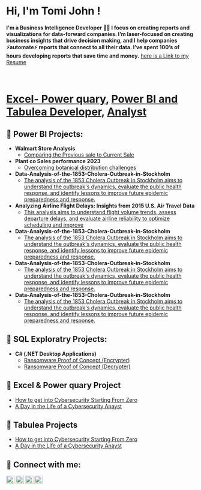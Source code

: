 <h1>Hi, I'm Tomi John ! <br/><a </a></h1>
<b>I'm a Business Intelligence Developer 👋🏻
I focus on creating reports and visualizations for data-forward companies.
I’m laser-focused on creating business insights that drive decision making, and I help companies ⚡automate⚡ reports that connect to all their data.
I’ve spent 100’s of hours developing reports that save time and money.</b> <a href="https://docs.google.com/document/d/111x5D-8lHtw5aRFG0lvyPYm_luMwLXkgK-R4YhUTeVE/edit?usp=sharing/">here is a Link to my Resume
  
<h1><br/><a href="https://github.com/joshmadakor1">Excel- Power quary</a>, <a href="https://www.linkedin.com/in/takomolafe/">Power BI and Tabulea Developer</a>, <a href="https://analytics.google.com/analytics/academy/certificate/FilxbA0_TtaQDsJ4QJQnmA">Analyst</a></h1>

<h2>🎁 Power BI Projects:</h2>


- <b>Walmart Store Analysis </b>
  - [Comparing the Previous sale to Current Sale](https://github.com/DataCasanova/Walmart-Sales-Analysis/tree/main)
- <b>Plant co Sales performance 2023</b>
  - [Overcoming botanical distribution challenges](https://github.com/DataCasanova/Overcoming-Global-Botanical-Distribution-Challenges-Innovative-Solutions-for-a-Greener-Future/tree/main) 
- <b>Data-Analysis-of-the-1853-Cholera-Outbreak-in-Stockholm</b>
  - [The analysis of the 1853 Cholera Outbreak in Stockholm aims to understand the outbreak's dynamics, evaluate the public health response, and identify lessons to improve future epidemic preparedness and response.](https://github.com/DataCasanova/Data-Analysis-of-the-1853-Cholera-Outbreak-in-Stockholm/tree/main)
- <b>Analyzing Airline Flight Delays: Insights from 2015 U.S. Air Travel Data</b>
  - [This analysis aims to understand flight volume trends, assess departure delays, and evaluate airline reliability to optimize scheduling and improve ](https://github.com/DataCasanova/Analyzing-Airline-Flight-Delays-Insights-from-2015-U.S.-Air-Travel-Data)   
- <b>Data-Analysis-of-the-1853-Cholera-Outbreak-in-Stockholm</b>
  - [The analysis of the 1853 Cholera Outbreak in Stockholm aims to understand the outbreak's dynamics, evaluate the public health response, and identify lessons to improve future epidemic preparedness and response.](https://github.com/DataCasanova/Data-Analysis-of-the-1853-Cholera-Outbreak-in-Stockholm/tree/main)
- <b>Data-Analysis-of-the-1853-Cholera-Outbreak-in-Stockholm</b>
  - [The analysis of the 1853 Cholera Outbreak in Stockholm aims to understand the outbreak's dynamics, evaluate the public health response, and identify lessons to improve future epidemic preparedness and response.](https://github.com/DataCasanova/Data-Analysis-of-the-1853-Cholera-Outbreak-in-Stockholm/tree/main)
- <b>Data-Analysis-of-the-1853-Cholera-Outbreak-in-Stockholm</b>
  - [The analysis of the 1853 Cholera Outbreak in Stockholm aims to understand the outbreak's dynamics, evaluate the public health response, and identify lessons to improve future epidemic preparedness and response.](https://github.com/DataCasanova/Data-Analysis-of-the-1853-Cholera-Outbreak-in-Stockholm/tree/main)
    
<h2>🎁 SQL Exploratry Projects:</h2>

- <b>C# (.NET Desktop Applications)</b>
  - [Ransomware Proof of Concept (Encrypter)](https://github.com/joshmadakor1/EncrypterPOC)
  - [Ransomware Proof of Concept (Decrypter)](https://github.com/joshmadakor1/DecrypterPOC)
 

<h2>🎁 Excel & Power quary Project</h2>

- [How to get into Cybersecurity Starting From Zero](https://www.youtube.com/watch?v=a83ASGn_V_s)
- [A Day in the Life of a Cybersecurity Anayst](https://www.youtube.com/watch?v=uHy3oM7NnoU)


<h2>🎁 Tabulea Projects</h2>

- [How to get into Cybersecurity Starting From Zero](https://www.youtube.com/watch?v=a83ASGn_V_s)
- [A Day in the Life of a Cybersecurity Anayst](https://www.youtube.com/watch?v=uHy3oM7NnoU)

<h2> 🤳 Connect with me:</h2>

[<img align="left" alt="JoshMadakor | YouTube" width="22px" src="https://cdn.jsdelivr.net/npm/simple-icons@v3/icons/youtube.svg" />][youtube]
[<img align="left" alt="JoshMadakor | Twitter" width="22px" src="https://cdn.jsdelivr.net/npm/simple-icons@v3/icons/twitter.svg" />][twitter]
[<img align="left" alt="JoshMadakor | LinkedIn" width="22px" src="https://cdn.jsdelivr.net/npm/simple-icons@v3/icons/linkedin.svg" />][linkedin]
[<img align="left" alt="JoshMadakor | Instagram" width="22px" src="https://cdn.jsdelivr.net/npm/simple-icons@v3/icons/instagram.svg" />][instagram]

[twitter]: https://twitter.com/joshmadakor
[youtube]: https://www.youtube.com/c/joshmadakor
[instagram]: https://www.instagram.com/joshmadakor/
[linkedin]: https://linkedin.com/in/joshmadakor

<!--
**joshmadakor1/joshmadakor1** is a ✨ _special_ ✨ repository because its `README.md` (this file) appears on your GitHub profile.

Here are some ideas to get you started:

- 🔭 I’m currently working on ...
- 🌱 I’m currently learning ...
- 👯 I’m looking to collaborate on ...
- 🤔 I’m looking for help with ...
- 💬 Ask me about ...
- 📫 How to reach me: ...
- 😄 Pronouns: ...
- ⚡ Fun fact: ...
-->
